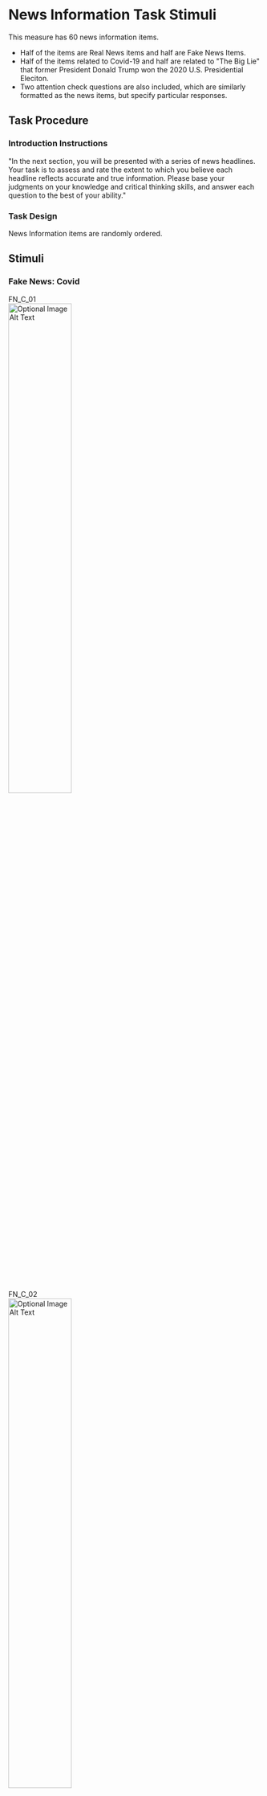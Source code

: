 # News Information Task Stimuli

This measure has 60 news information items.
- Half of the items are Real News items and half are Fake News Items. 
- Half of the items related to Covid-19 and half are related to "The Big Lie" that former President Donald Trump won the 2020 U.S. Presidential Eleciton.
- Two attention check questions are also included, which are similarly formatted as the news items, but specify particular responses.


## Task Procedure

### Introduction Instructions
"In the next section, you will be presented with a series of news headlines. Your task is to assess and rate the extent to which you believe each headline reflects accurate and true information. Please base your judgments on your knowledge and critical thinking skills, and answer each question to the best of your ability."

### Task Design

News Information items are randomly ordered. 

## Stimuli

### Fake News: Covid

FN_C_01<br>
<img src="https://raw.githubusercontent.com/caddickzac/MisinformationSusceptibilityAndSleep/main/Measures/NewsTaskStimuli/FakeNews-Covid/FN_C_01.png" width="50%" alt="Optional Image Alt Text">

FN_C_02<br>
<img src="https://raw.githubusercontent.com/caddickzac/MisinformationSusceptibilityAndSleep/main/Measures/NewsTaskStimuli/FakeNews-Covid/FN_C_02.png" width="50%" alt="Optional Image Alt Text">

